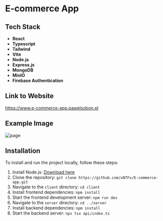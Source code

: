 # E-commerce App 

## Tech Stack
- **React**
- **Typescript**
- **Tailwind**
- **Vite**
- **Node.js**
- **Express.js**
- **MongoDB**
- **MinIO**
- **Firebase Authentication**

## Link to Website
https://www.e-commerce-app.pawelsobon.pl

## Example Image
![page](https://github.com/xNTFx/Shopping-page/assets/135262384/a14fba0f-223c-4cd1-9678-899687d092a7)

## Installation

To install and run the project locally, follow these steps:

1. Install Node.js: [Download here](https://nodejs.org/en/download)  
2. Clone the repository: `git clone https://github.com/xNTFx/E-commerce-app.git`  
3. Navigate to the `client` directory: `cd client`  
4. Install frontend dependencies: `npm install`  
5. Start the frontend development server: `npm run dev`  
6. Navigate to the `server` directory: `cd ../server`  
7. Install backend dependencies: `npm install`  
8. Start the backend server: `npx tsx api/index.ts`
